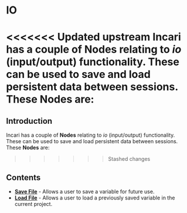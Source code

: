# IO

<<<<<<< Updated upstream
Incari has a couple of **Nodes** relating to _io_ \(input/output\) functionality. These can be used to save and load persistent data between sessions. These **Nodes** are:
=======
## Introduction

Incari has a couple of **Nodes** relating to *io* \(input/output\) functionality. These can be used to save and load persistent data between sessions. These **Nodes** are:
>>>>>>> Stashed changes

## Contents

* [**Save File**](savefile.md) - Allows a user to save a variable for future use.
* [**Load File**](loadfile.md) - Allows a user to load a previously saved variable in the current project. 

